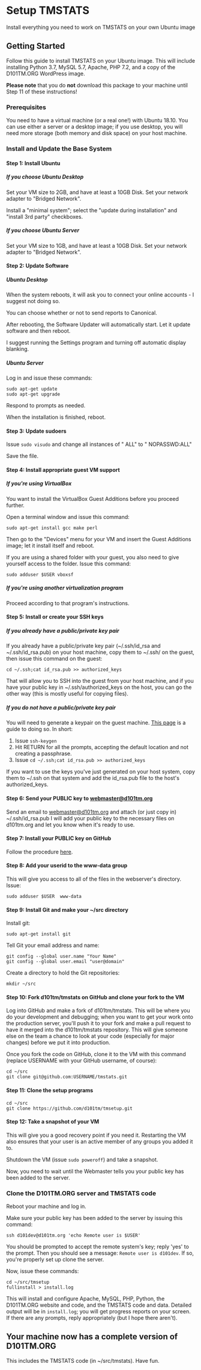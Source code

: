 # Setup TMSTATS

Install everything you need to work on TMSTATS on your own Ubuntu image

## Getting Started

Follow this guide to install TMSTATS on your Ubuntu image.  This will
include installing Python 3.7, MySQL 5.7, Apache, PHP 7.2, and a copy
of the D101TM.ORG WordPress image.

__Please note__ that you do __not__ download this package to your machine until Step 11 of these instructions!

### Prerequisites

You need to have a virtual machine (or a real one!) with Ubuntu 18.10.
You can use either a server or a desktop image; if you use desktop, you
will need more storage (both memory and disk space) on your host machine.

### Install and Update the Base System


#### Step 1: Install Ubuntu

##### If you choose Ubuntu Desktop

Set your VM size to 2GB, and have at least a 10GB Disk.
Set your network adapter to "Bridged Network".

Install a "minimal system"; select the "update during installation" and "install 3rd party" checkboxes.

##### If you choose Ubuntu Server

Set your VM size to 1GB, and have at least a 10GB Disk.
Set your network adapter to "Bridged Network".

#### Step 2: Update Software

##### Ubuntu Desktop

When the system reboots, it will ask you to connect your online accounts - I suggest not doing so.

You can choose whether or not to send reports to Canonical.

After rebooting, the Software Updater will automatically start.  Let it update software and then reboot.

I suggest running the Settings program and turning off automatic display blanking.

##### Ubuntu Server

Log in and issue these commands:

```
sudo apt-get update
sudo apt-get upgrade
```

Respond to prompts as needed.

When the installation is finished, reboot.

#### Step 3:  Update sudoers

Issue `sudo visudo` and change all instances of " ALL" to " NOPASSWD:ALL"

Save the file.

#### Step 4:  Install appropriate guest VM support

##### If you're using VirtualBox

You want to install the VirtualBox Guest Additions before you proceed further.

Open a terminal window and issue this command:

`sudo apt-get install gcc make perl`

Then go to the "Devices" menu for your VM and insert the Guest Additions image; let it install itself and reboot.

If you are using a shared folder with your guest, you also need to give yourself access to the folder.  Issue this command:

`sudo adduser $USER vboxsf`


##### If you're using another virtualization program

Proceed according to that program's instructions.

#### Step 5:  Install or create your SSH keys

##### If you already have a public/private key pair

If you already have a public/private key pair (~/.ssh/id_rsa and ~/.ssh/id_rsa.pub) on your host machine, copy them to ~/.ssh/ on the guest, then issue this command on the
guest:

`cd ~/.ssh;cat id_rsa.pub >> authorized_keys`

That will allow you to SSH into the guest from your host machine, and if you have your public key in ~/.ssh/authorized_keys on the host, you can go the other way (this is
mostly useful for copying files).


##### If you do not have a public/private key pair

You will need to generate a keypair on the guest machine.  [This page](https://www.digitalocean.com/community/tutorials/how-to-set-up-ssh-keys-on-ubuntu-1804) is a guide to doing so.  In short:

1. Issue `ssh-keygen`
2. Hit RETURN for all the prompts, accepting the default location and not creating a passphrase.
3. Issue `cd ~/.ssh;cat id_rsa.pub >> authorized_keys`

If you want to use the keys you've just generated on your host system, copy them to ~/.ssh on that system and add the id_rsa.pub file to the host's authorized_keys.



#### Step 6: Send your PUBLIC key to webmaster@d101tm.org

Send an email to webmaster@d101tm.org and attach (or just copy in) ~/.ssh/id_rsa.pub
I will add your public key to the necessary files on d101tm.org and let you know when it's ready to use.


#### Step 7: Install your PUBLIC key on GitHub

Follow the procedure [here](https://help.github.com/en/articles/adding-a-new-ssh-key-to-your-github-account).


#### Step 8:  Add your userid to the www-data group

This will give you access to all of the files in the webserver's directory.  Issue:

`sudo adduser $USER  www-data`

#### Step 9: Install Git and make your ~/src directory

Install git:

`sudo apt-get install git`

Tell Git your email address and name:

```
git config --global user.name "Your Name"
git config --global user.email "user@domain"
```

Create a directory to hold the Git repositories:

`mkdir ~/src`

#### Step 10:  Fork d101tm/tmstats on GitHub and clone your fork to the VM

Log into GitHub and make a fork of d101tm/tmstats. This will be where you do your development and debugging; when you want to get your work onto the production server, you'll
push it to your fork and make a pull request to have it merged into the d101tm/tmstats repository. This will give someone else on the team a chance to look at your code
(especially for major changes) before we put it into production.

Once you fork the code on GitHub, clone it to the VM with this command (replace USERNAME with your GitHub username, of course):

```
cd ~/src
git clone git@github.com:USERNAME/tmstats.git
```

#### Step 11:  Clone the setup programs

```
cd ~/src
git clone https://github.com/d101tm/tmsetup.git
```

#### Step 12:  Take a snapshot of your VM

This will give you a good recovery point if you need it. Restarting the VM also ensures that your user is an active member of any groups you added it to.

Shutdown the VM (issue `sudo poweroff`) and take a snapshot.

Now, you need to wait until the Webmaster tells you your public key has been added to the server.

### Clone the D101TM.ORG server and TMSTATS code

Reboot your machine and log in.

Make sure your public key has been added to the server by issuing this command:

`ssh d101dev@d101tm.org 'echo Remote user is $USER'`

You should be prompted to accept the remote system's key; reply 'yes' to the prompt.  Then you should see a message: `Remote user is d101dev`.  If so, you're properly set up clone the server. 

Now, issue these commands:

```
cd ~/src/tmsetup
fullinstall > install.log
```

This will install and configure Apache, MySQL, PHP, Python, the D101TM.ORG website and code, and the TMSTATS code and data. Detailed output will be in `install.log`; you will get progress reports on your screen. If there are any prompts, reply appropriately (but I hope there aren't).


## Your machine now has a complete version of D101TM.ORG

This includes the TMSTATS code (in ~/src/tmstats).  Have fun.
